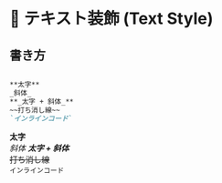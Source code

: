 # 📌 テキスト装飾 (Text Style)

## 書き方

```markdown

**太字**
_斜体_
**_太字 + 斜体_**
~~打ち消し線~~
`インラインコード`

```

**太字**  
_斜体_
**_太字 + 斜体_**  
~~打ち消し線~~  
`インラインコード`

